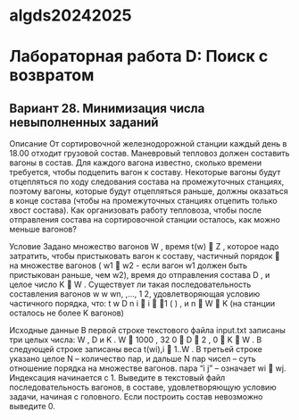 
# algds20242025
# Лабораторная работа D: Поиск с возвратом
## Вариант 28. Минимизация числа невыполненных заданий

Описание
От сортировочной железнодорожной станции каждый день в 18.00 отходит грузовой состав.
Маневровый тепловоз должен составить вагоны в состав. Для каждого вагона известно, сколько
времени требуется, чтобы подцепить вагон к составу. Некоторые вагоны будут отцепляться по ходу
следования состава на промежуточных станциях, поэтому вагоны, которые будут отцепляться
раньше, должны оказаться в конце состава (чтобы на промежуточных станциях отцепить только
хвост состава). Как организовать работу тепловоза, чтобы после отправления состава на
сортировочной станции осталось, как можно меньше вагонов?

Условие
Задано множество вагонов W , время t(w)  Z , которое надо затратить, чтобы пристыковать вагон к составу, частичный порядок  на множестве вагонов ( w1  w2 - если вагон w1 должен быть пристыкован раньше, чем w2), время до отправления состава D , и целое число K  W . Существует ли такая последовательность составления вагонов w w wn, ,..., 1 2, удовлетворяющая условию частичного порядка, что: t w D n i  i  1 ( ) , и n  W  K (на станции осталось не более K вагонов)

Исходные данные
В первой строке текстового файла input.txt записаны три целых числа: W , D и K . W  1000 ,
32 0  D  2 , 0  K  W . В следующей строке записаны веса t(wi),i  1..W . В третьей строке
указано целое N – количество пар, и дальше N пар чисел – суть отношение порядка на множестве
вагонов. пара “i j” – означает wi  wj. Индексация начинается с 1. Выведите в текстовый файл
последовательность вагонов, в составе, удовлетворяющую условию задачи, начиная с головного.
Если построить состав невозможно выведите 0.